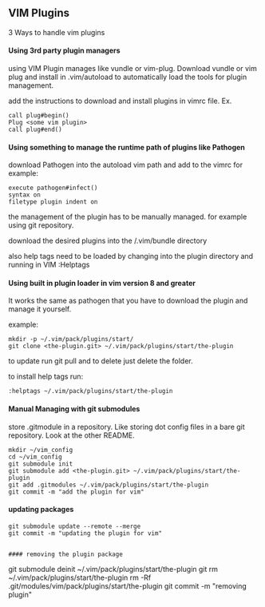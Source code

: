 ## VIM Plugins


3 Ways to handle vim plugins

#### Using 3rd party plugin managers

using VIM Plugin manages like vundle or vim-plug. Download vundle or vim plug
and install in .vim/autoload to automatically load the tools for plugin management.

add the instructions to download and install plugins in vimrc file. Ex.

```
call plug#begin()
Plug <some vim plugin>
call plug#end()
```

#### Using something to manage the runtime path of plugins like Pathogen

download Pathogen into the autoload vim path and add to the vimrc for example:

```
execute pathogen#infect()
syntax on
filetype plugin indent on
```

the management of the plugin has to be manually managed. for example using git repository.

download the desired plugins into the /.vim/bundle directory

also help tags need to be loaded by changing into the plugin directory and running in VIM :Helptags 


#### Using built in plugin loader in vim version 8 and greater

It works the same as pathogen that you have to download the plugin and manage it yourself.

example:

```
mkdir -p ~/.vim/pack/plugins/start/ 
git clone <the-plugin.git> ~/.vim/pack/plugins/start/the-plugin
```

to update run git pull and to delete just delete the folder.

to install help tags run:

```
:helptags ~/.vim/pack/plugins/start/the-plugin
```

#### Manual Managing with git submodules


store .gitmodule in a repository. Like storing dot config files in a bare git repository. Look at the other README. 

```
mkdir ~/vim_config
cd ~/vim_config
git submodule init
git submodule add <the-plugin.git> ~/.vim/pack/plugins/start/the-plugin
git add .gitmodules ~/.vim/pack/plugins/start/the-plugin
git commit -m "add the plugin for vim"
```

#### updating packages

```
git submodule update --remote --merge
git commit -m "updating the plugin for vim"


#### removing the plugin package

```
git submodule deinit ~/.vim/pack/plugins/start/the-plugin
git rm ~/.vim/pack/plugins/start/the-plugin
rm -Rf .git/modules/vim/pack/plugins/start/the-plugin
git commit -m "removing plugin"
```
```
